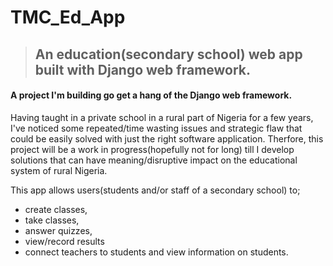 # TMC_Ed_App
> ## An education(secondary school) web app built with Django web framework.

#### A project I'm building go get a hang of the Django web framework.

Having taught in a private school in a rural part of Nigeria for a few years, I've noticed some repeated/time wasting issues and strategic flaw that could be easily solved with just the right software application.
Therfore, this project will be a work in progress(hopefully not for long) till I develop solutions that can have meaning/disruptive impact on the educational system of rural Nigeria.


This app allows users(students and/or staff of a secondary school) to;
* create classes, 
* take classes, 
* answer quizzes, 
* view/record results 
* connect teachers to students
and view information on students.


